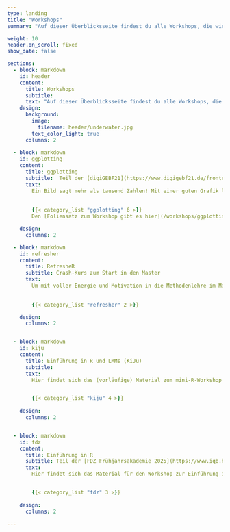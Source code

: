 ```yaml
---
type: landing
title: "Workshops"
summary: "Auf dieser Überblicksseite findest du alle Workshops, die wir bereits gehalten haben. Diese behandeln nicht nur vertiefende Inhalte zu R, sondern auch verschiedene Anwendungsbereichen der Psychologie."

weight: 10
header.on_scroll: fixed
show_date: false

sections:
  - block: markdown
    id: header
    content:
      title: Workshops
      subtitle: 
      text: "Auf dieser Überblicksseite findest du alle Workshops, die wir bereits gehalten haben. Diese betreffen nicht nur vertiefende Inhalte zu R, sondern auch zu Informationen zu den verschiedenen Anwendungsbereichen der Psychologie. <br><br>"
    design:
      background:
        image:
          filename: header/underwater.jpg
        text_color_light: true
      columns: 2
      
  - block: markdown
    id: ggplotting
    content:
      title: ggplotting
      subtitle:  Teil der [digiGEBF21](https://www.digigebf21.de/frontend/index.php)
      text:
        Ein Bild sagt mehr als tausend Zahlen! Mit einer guten Grafik lassen sich viele Informationen übersichtlich darstellen, Sachverhalten schnell erkennen und auch an Laien komplizierte Datenlagen verständlich kommunizieren. Dabei ist eine gute Visualisierung nicht einfach. Komplexe Inhalte müssen klar, präzise und effizient dargestellt werden und sollen idealerweise auch noch hübsch aussehen. ggplot ist die R-Antwort auf diese Probleme und kann um diverse Aspekte - z.B. Animationen mit gganimate - erweitert werden!
        
        
        {{< category_list "ggplotting" 6 >}}
        Den [Foliensatz zum Workshop gibt es hier](/workshops/ggplotting/ggplotting-folien.pdf).

    design:
      columns: 2

  - block: markdown
    id: refresher
    content:
      title: RefresheR
      subtitle: Crash-Kurs zum Start in den Master
      text:
        Um mit voller Energie und Motivation in die Methodenlehre im Master starten zu können, bieten wir einen Crash-Kurs zur (Wieder-)Belebung der Grundkenntnisse in R an. Das Material dazu ist eine Zusammenfassung dessen, was in den [Bachelor-Kursen](/lehre/main) passiert ist.
        
        
        {{< category_list "refresher" 2 >}}

    design:
      columns: 2


  - block: markdown
    id: kiju
    content:
      title: Einführung in R und LMMs (KiJu)
      subtitle:  
      text:
        Hier findet sich das (vorläufige) Material zum mini-R-Workshop für die Abt. Kinder- und Jugendlichenpsychotherapie.


        {{< category_list "kiju" 4 >}}
        
    design:
      columns: 2


  - block: markdown
    id: fdz
    content:
      title: Einführung in R
      subtitle: Teil der [FDZ Frühjahrsakademie 2025](https://www.iqb.hu-berlin.de/institut/v/v005)
      text:
        Hier findet sich das Material für den Workshop zur Einführung in R, der am 11. und 12. März 2025 im Rahmen der FDZ Frühjahrsakademie des Instituts für Qualitätsentwicklung im Bildungswesen e.V. gehalten wurde. Den [Foliensatz zum Workshop gibt es hier](/workshops/fdz/fdz-folien.pdf).


        {{< category_list "fdz" 3 >}}
        
    design:
      columns: 2
      
---
```



